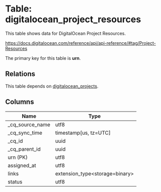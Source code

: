 # Table: digitalocean_project_resources

This table shows data for DigitalOcean Project Resources.

https://docs.digitalocean.com/reference/api/api-reference/#tag/Project-Resources

The primary key for this table is **urn**.

## Relations

This table depends on [digitalocean_projects](digitalocean_projects).

## Columns

| Name          | Type          |
| ------------- | ------------- |
|_cq_source_name|utf8|
|_cq_sync_time|timestamp[us, tz=UTC]|
|_cq_id|uuid|
|_cq_parent_id|uuid|
|urn (PK)|utf8|
|assigned_at|utf8|
|links|extension_type<storage=binary>|
|status|utf8|
